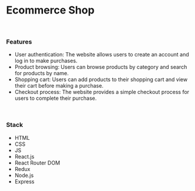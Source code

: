 <h1>Ecommerce Shop</h1>
<p>
<br>
<h3>Features</h3>
<ul>
<li>User authentication: The website allows users to create an account and log in to make purchases.</li>
<li>Product browsing: Users can browse products by category and search for products by name.</li>
<li>Shopping cart: Users can add products to their shopping cart and view their cart before making a purchase.</li>
<li>Checkout process: The website provides a simple checkout process for users to complete their purchase.</li>
</ul>
<br>
<h3>Stack</h3>
<ul>
<li>HTML</li>
<li>CSS</li>
<li>JS</li>
<li>React.js</li>
<li>React Router DOM</li>
<li>Redux</li>
<li>Node.js</li>
<li>Express</li>
</ul>
<br>


